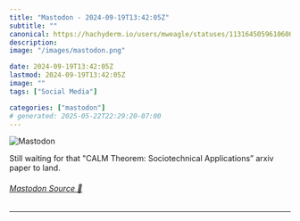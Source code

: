 ```yaml
---
title: "Mastodon - 2024-09-19T13:42:05Z"
subtitle: ""
canonical: https://hachyderm.io/users/mweagle/statuses/113164505961060021
description:
image: "/images/mastodon.png"

date: 2024-09-19T13:42:05Z
lastmod: 2024-09-19T13:42:05Z
image: ""
tags: ["Social Media"]

categories: ["mastodon"]
# generated: 2025-05-22T22:29:20-07:00
---
```

![Mastodon](/images/mastodon.png)

<p>Still waiting for that &quot;CALM Theorem: Sociotechnical Applications” arxiv paper to land.</p>


###### [Mastodon Source 🐘](https://hachyderm.io/@mweagle/113164505961060021)

___
